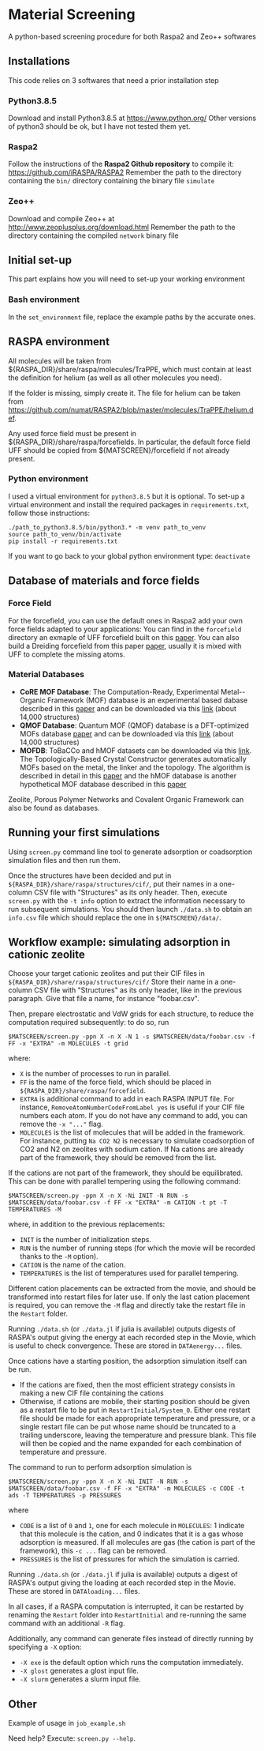 # Material Screening

A python-based screening procedure for both Raspa2 and Zeo++ softwares

## Installations

This code relies on 3 softwares that need a prior installation step

### Python3.8.5

Download and install Python3.8.5 at https://www.python.org/
Other versions of python3 should be ok, but I have not tested them yet.

### Raspa2

Follow the instructions of the **Raspa2 Github repository** to compile it:
https://github.com/iRASPA/RASPA2
Remember the path to the directory containing the ```bin/``` directory containing the binary file ```simulate```

### Zeo++

Download and compile Zeo++ at http://www.zeoplusplus.org/download.html
Remember the path to the directory containing the compiled ```network``` binary file

## Initial set-up

This part explains how you will need to set-up your working environment

### Bash environment

In the ```set_environment``` file, replace the example paths by the accurate ones.

## RASPA environment

All molecules will be taken from ${RASPA_DIR}/share/raspa/molecules/TraPPE, which must
contain at least the definition for helium (as well as all other molecules you need).

If the folder is missing, simply create it.
The file for helium can be taken from https://github.com/numat/RASPA2/blob/master/molecules/TraPPE/helium.def.

Any used force field must be present in ${RASPA_DIR}/share/raspa/forcefields. In particular,
the default force field UFF should be copied from ${MATSCREEN}/forcefield if not already
present.

### Python environment

I used a virtual environment for ```python3.8.5``` but it is optional.
To set-up a virtual environment and install the required packages in ```requirements.txt```, follow those instructions:
```
./path_to_python3.8.5/bin/python3.* -m venv path_to_venv
source path_to_venv/bin/activate
pip install -r requirements.txt
```

If you want to go back to your global python environment type: ``deactivate``

## Database of materials and force fields

### Force Field

For the forcefield, you can use the default ones in Raspa2 add your own force fields adapted to your applications: You can find in the ```forcefield``` directory an exmaple of UFF forcefield built on this <a href="https://pubs.acs.org/doi/10.1021/ja00051a040">paper</a>. You can also build a Dreiding forcefield from this paper <a href="https://pubs.acs.org/doi/10.1021/j100389a010">paper</a>, usually it is mixed with UFF to complete the missing atoms.

### Material Databases

<ul>
    <li><b>CoRE MOF Database</b>: The Computation-Ready, Experimental Metal--Organic Framework (MOF) database is an experimental based dabase described in this <a href="https://pubs.acs.org/doi/abs/10.1021/acs.jced.9b00835">paper</a> and can be downloaded via this <a href="https://zenodo.org/record/3677685#.YFnEu3VKhhE">link</a> (about 14,000 structures)</li>
    <li><b>QMOF Database</b>: Quantum MOF (QMOF) database is a DFT-optimized MOFs database <a href="https://chemrxiv.org/articles/preprint/Machine_Learning_the_Quantum-Chemical_Properties_of_Metal_Organic_Frameworks_for_Accelerated_Materials_Discovery_with_a_New_Electronic_Structure_Database/13147616/1?file=25304507">paper</a> and can be downloaded via this <a href="https://figshare.com/articles/dataset/QMOF_Database/13147324">link</a> (about 14,000 structures)</li>
    <li><b>MOFDB</b>: ToBaCCo and hMOF datasets can be downloaded via this <a href="https://mof.tech.northwestern.edu/databases">link</a>. The Topologically-Based Crystal Constructor generates automatically MOFs based on the metal, the linker and the topology. The algorithm is described in detail in this <a href="https://pubs.acs.org/doi/abs/10.1021/acs.cgd.7b00848">paper</a> and the hMOF database is another hypothetical MOF database described in this <a href="https://www.nature.com/articles/nchem.1192">paper</a> </li>
</ul>

Zeolite, Porous Polymer Networks and Covalent Organic Framework can also be found as databases.

## Running your first simulations

Using `screen.py` command line tool to generate adsorption or coadsorption simulation files and then run them.

Once the structures have been decided and put in `${RASPA_DIR}/share/raspa/structures/cif/`,
put their names in a one-column CSV file with "Structures" as its only header.
Then, execute `screen.py` with the `-t info` option to extract the information necessary
to run subsequent simulations. You should then launch `./data.sh` to obtain an `info.csv`
file which should replace the one in `${MATSCREEN}/data/`.

## Workflow example: simulating adsorption in cationic zeolite

Choose your target cationic zeolites and put their CIF files in
`${RASPA_DIR}/share/raspa/structures/cif/`
Store their name in a one-column CSV file with "Structures" as its only header, like in the
previous paragraph. Give that file a name, for instance "foobar.csv".

Then, prepare electrostatic and VdW grids for each structure, to reduce the computation
required subsequently: to do so, run
```
$MATSCREEN/screen.py -ppn X -n X -N 1 -s $MATSCREEN/data/foobar.csv -f FF -x "EXTRA" -m MOLECULES -t grid
```
where:
- `X` is the number of processes to run in parallel.
- `FF` is the name of the force field, which should be placed in `${RASPA_DIR}/share/raspa/forcefield`.
- `EXTRA` is additional command to add in each RASPA INPUT file. For instance,
  `RemoveAtomNumberCodeFromLabel yes` is useful if your CIF file numbers each atom.
  If you do not have any command to add, you can remove the `-x "..."` flag.
- `MOLECULES` is the list of molecules that will be added in the framework. For instance,
  putting `Na CO2 N2` is necessary to simulate coadsorption of CO2 and N2 on zeolites with
  sodium cation. If Na cations are already part of the framework, they should be removed
  from the list.

If the cations are not part of the framework, they should be equilibrated. This can be done
with parallel tempering using the following command:
```
$MATSCREEN/screen.py -ppn X -n X -Ni INIT -N RUN -s $MATSCREEN/data/foobar.csv -f FF -x "EXTRA" -m CATION -t pt -T TEMPERATURES -M
```
where, in addition to the previous replacements:
- `INIT` is the number of initialization steps.
- `RUN` is the number of running steps (for which the movie will be recorded thanks to the `-M` option).
- `CATION` is the name of the cation.
- `TEMPERATURES` is the list of temperatures used for parallel tempering.

Different cation placements can be extracted from the movie, and should be transformed into
restart files for later use. If only the last cation placement is required, you can remove the
`-M` flag and directly take the restart file in the `Restart` folder.

Running `./data.sh` (or `./data.jl` if julia is available) outputs digests of RASPA's
output giving the energy at each recorded step in the Movie, which is useful to check
convergence. These are stored in `DATAenergy...` files.

Once cations have a starting position, the adsorption simulation itself can be run.
- If the cations are fixed, then the most efficient strategy consists in making a new CIF
  file containing the cations
- Otherwise, if cations are mobile, their starting position should be given as a restart
  file to be put in `RestartInitial/System_0`. Either one restart file should be made for
  each appropriate temperature and pressure, or a single restart file can be put whose name
  should be truncated to a trailing underscore, leaving the temperature and pressure blank.
  This file will then be copied and the name expanded for each combination of temperature
  and pressure.

The command to run to perform adsorption simulation is
```
$MATSCREEN/screen.py -ppn X -n X -Ni INIT -N RUN -s $MATSCREEN/data/foobar.csv -f FF -x "EXTRA" -m MOLECULES -c CODE -t ads -T TEMPERATURES -p PRESSURES
```
where
- `CODE` is a list of `0` and `1`, one for each molecule in `MOLECULES`: 1 indicate that
  this molecule is the cation, and 0 indicates that it is a gas whose adsorption is measured.
  If all molecules are gas (the cation is part of the framework), this `-c ...` flag can
  be removed.
- `PRESSURES` is the list of pressures for which the simulation is carried.

Running `./data.sh` (or `./data.jl` if julia is available) outputs a digest of RASPA's
output giving the loading at each recorded step in the Movie. These are stored in
`DATAloading...` files.

In all cases, if a RASPA computation is interrupted, it can be restarted by renaming the
`Restart` folder into `RestartInitial` and re-running the same command with an additional
`-R` flag.

Additionally, any command can generate files instead of directly running by specifying a
`-X` option:
- `-X exe` is the default option which runs the computation immediately.
- `-X glost` generates a glost input file.
- `-X slurm` generates a slurm input file.

## Other

Example of usage in `job_example.sh`

Need help? Execute: `screen.py --help`.
